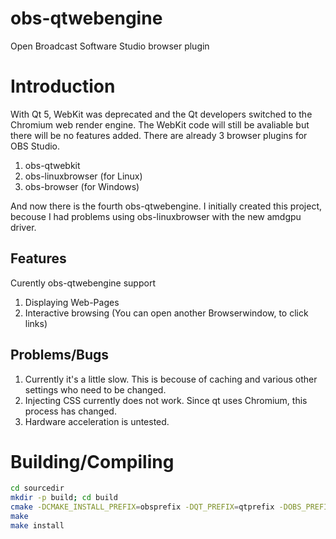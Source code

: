 # obs-qtwebengine
Open Broadcast Software Studio browser plugin

# Introduction
With Qt 5, WebKit was deprecated and the Qt developers switched to the Chromium web render engine. The WebKit code will still be avaliable but there will be no features added.
There are already 3 browser plugins for OBS Studio.
1. obs-qtwebkit
2. obs-linuxbrowser (for Linux)
3. obs-browser (for Windows)

And now there is the fourth obs-qtwebengine.
I initially created this project, becouse I had problems using obs-linuxbrowser with the new amdgpu driver.

## Features
Curently obs-qtwebengine support
1. Displaying Web-Pages
2. Interactive browsing (You can open another Browserwindow, to click links)

## Problems/Bugs
1. Currently it's a little slow. This is becouse of caching and various other settings who need to be changed.
2. Injecting CSS currently does not work. Since qt uses Chromium, this process has changed.
3. Hardware acceleration is untested.

# Building/Compiling

```bash
cd sourcedir
mkdir -p build; cd build
cmake -DCMAKE_INSTALL_PREFIX=obsprefix -DQT_PREFIX=qtprefix -DOBS_PREFIX=obsprefix ../
make
make install
```
